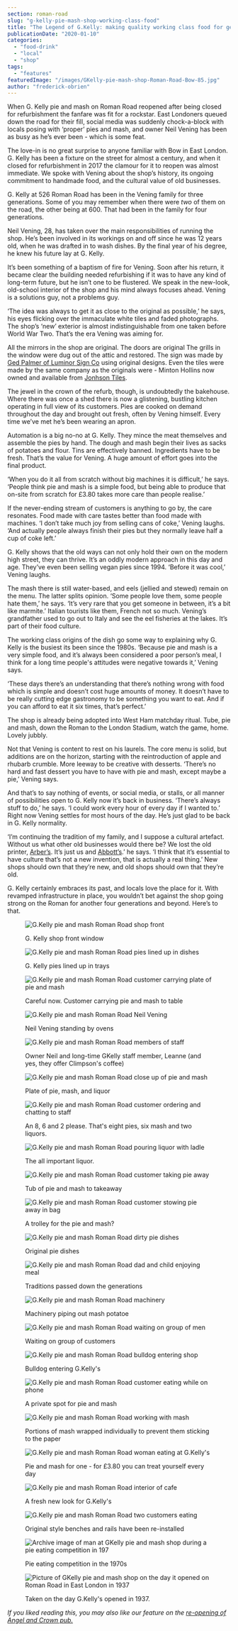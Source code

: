 ```yaml
---
section: roman-road
slug: "g-kelly-pie-mash-shop-working-class-food"
title: "The Legend of G.Kelly: making quality working class food for generations"
publicationDate: "2020-01-10"
categories: 
  - "food-drink"
  - "local"
  - "shop"
tags: 
  - "features"
featuredImage: "/images/GKelly-pie-mash-shop-Roman-Road-Bow-85.jpg"
author: "frederick-obrien"
---
```


When G. Kelly pie and mash on Roman Road reopened after being closed for refurbishment the fanfare was fit for a rockstar. East Londoners queued down the road for their fill, social media was suddenly chock-a-block with locals posing with ‘proper’ pies and mash, and owner Neil Vening has been as busy as he’s ever been - which is some feat. 

The love-in is no great surprise to anyone familiar with Bow in East London. G. Kelly has been a fixture on the street for almost a century, and when it closed for refurbishment in 2017 the clamour for it to reopen was almost immediate. We spoke with Vening about the shop’s history, its ongoing commitment to handmade food, and the cultural value of old businesses.

G. Kelly at 526 Roman Road has been in the Vening family for three generations. Some of you may remember when there were _two_ of them on the road, the other being at 600. That had been in the family for four generations.

Neil Vening, 28, has taken over the main responsibilities of running the shop. He’s been involved in its workings on and off since he was 12 years old, when he was drafted in to wash dishes. By the final year of his degree, he knew his future lay at G. Kelly.

It’s been something of a baptism of fire for Vening. Soon after his return, it became clear the building needed refurbishing if it was to have any kind of long-term future, but he isn’t one to be flustered. We speak in the new-look, old-school interior of the shop and his mind always focuses ahead. Vening is a solutions guy, not a problems guy.

‘The idea was always to get it as close to the original as possible,’ he says, his eyes flicking over the immaculate white tiles and faded photographs. The shop’s ‘new’ exterior is almost indistinguishable from one taken before World War Two. That’s the era Vening was aiming for.  

All the mirrors in the shop are original. The doors are original The grills in the window were dug out of the attic and restored. The sign was made by [Ged Palmer of Luminor Sign Co](https://romanroadlondon.com/ged-palmer-luminor-sign-co/) using original designs. Even the tiles were made by the same company as the originals were - Minton Hollins now owned and available from [Jonhson Tiles](https://www.johnson-tiles.com/).

The jewel in the crown of the refurb, though, is undoubtedly the bakehouse. Where there was once a shed there is now a glistening, bustling kitchen operating in full view of its customers. Pies are cooked on demand throughout the day and brought out fresh, often by Vening himself. Every time we’ve met he’s been wearing an apron. 

Automation is a big no-no at G. Kelly. They mince the meat themselves and assemble the pies by hand. The dough and mash begin their lives as sacks of potatoes and flour. Tins are effectively banned. Ingredients have to be fresh. That’s the value for Vening. A huge amount of effort goes into the final product.

‘When you do it all from scratch without big machines it is difficult,’ he says. ‘People think pie and mash is a simple food, but being able to produce that on-site from scratch for £3.80 takes more care than people realise.’

If the never-ending stream of customers is anything to go by, the care resonates. Food made with care tastes better than food made with machines. ‘I don’t take much joy from selling cans of coke,’ Vening laughs. ‘And actually people always finish their pies but they normally leave half a cup of coke left.’ 

G. Kelly shows that the old ways can not only hold their own on the modern high street, they can thrive. It’s an oddly modern approach in this day and age. They’ve even been selling vegan pies since 1994. ‘Before it was cool,’ Vening laughs.

The mash there is still water-based, and eels (jellied and stewed) remain on the menu. The latter splits opinion. ‘Some people love them, some people hate them,’ he says. ‘It’s very rare that you get someone in between, it’s a bit like marmite.’ Italian tourists like them, French not so much. Vening’s grandfather used to go out to Italy and see the eel fisheries at the lakes. It’s part of their food culture. 

The working class origins of the dish go some way to explaining why G. Kelly is the busiest its been since the 1980s. ‘Because pie and mash is a very simple food, and it’s always been considered a poor person’s meal, I think for a long time people's attitudes were negative towards it,’ Vening says. 

‘These days there’s an understanding that there’s nothing wrong with food which is simple and doesn’t cost huge amounts of money. It doesn’t have to be really cutting edge gastronomy to be something you want to eat. And if you can afford to eat it six times, that’s perfect.’

The shop is already being adopted into West Ham matchday ritual. Tube, pie and mash, down the Roman to the London Stadium, watch the game, home. Lovely jubbly. 

Not that Vening is content to rest on his laurels. The core menu is solid, but additions are on the horizon, starting with the reintroduction of apple and rhubarb crumble. More leeway to be creative with desserts. ‘There’s no hard and fast dessert you have to have with pie and mash, except maybe a pie,’ Vening says.  

And that’s to say nothing of events, or social media, or stalls, or all manner of possibilities open to G. Kelly now it’s back in business. ‘There’s always stuff to do,’ he says. ‘I could work every hour of every day if I wanted to.’ Right now Vening settles for most hours of the day. He’s just glad to be back in G. Kelly normality. 

‘I’m continuing the tradition of my family, and I suppose a cultural artefact. Without us what other old businesses would there be? We lost the old printer, [Arber’s](https://romanroadlondon.com/gary-arber-interview/). It’s just us and [Abbott’s](https://romanroadlondon.com/abbotts-flooring-family-interview/).’ he says. ‘I think that it’s essential to have culture that’s not a new invention, that is actually a real thing.’ New shops should own that they’re new, and old shops should own that they’re old. 

G. Kelly certainly embraces its past, and locals love the place for it. With revamped infrastructure in place, you wouldn’t bet against the shop going strong on the Roman for another four generations and beyond. Here’s to that.

<figure>

![G.Kelly pie and mash Roman Road shop front](/images/GKelly-pie-mash-shop-Roman-Road-Bow-98-1024x683.jpg)

<figcaption>

G. Kelly shop front window

</figcaption>

</figure>

<figure>

![G.Kelly pie and mash Roman Road pies lined up in dishes](/images/GKelly-pie-mash-shop-Roman-Road-Bow-28-1024x683.jpg)

<figcaption>

G. Kelly pies lined up in trays

</figcaption>

</figure>

<figure>

![G.Kelly pie and mash Roman Road customer carrying plate of pie and mash](/images/GKelly-pie-mash-shop-Roman-Road-Bow-65-1024x683.jpg)

<figcaption>

Careful now. Customer carrying pie and mash to table

</figcaption>

</figure>

<figure>

![G.Kelly pie and mash Roman Road Neil Vening](/images/GKelly-pie-mash-shop-Roman-Road-Bow-77-1024x683.jpg)

<figcaption>

Neil Vening standing by ovens

</figcaption>

</figure>

<figure>

![G.Kelly pie and mash Roman Road members of staff](/images/GKelly-pie-mash-shop-Roman-Road-Bow-76-1024x683.jpg)

<figcaption>

Owner Neil and long-time GKelly staff member, Leanne (and yes, they offer Climpson's coffee)

</figcaption>

</figure>

<figure>

![G.Kelly pie and mash Roman Road close up of pie and mash](/images/GKelly-pie-mash-shop-Roman-Road-Bow-62-1024x683.jpg)

<figcaption>

Plate of pie, mash, and liquor

</figcaption>

</figure>

<figure>

![G.Kelly pie and mash Roman Road customer ordering and chatting to staff](/images/GKelly-pie-mash-shop-Roman-Road-Bow-51-1024x683.jpg)

<figcaption>

An 8, 6 and 2 please. That's eight pies, six mash and two liquors.

</figcaption>

</figure>

<figure>

![G.Kelly pie and mash Roman Road pouring liquor with ladle](/images/GKelly-pie-mash-shop-Roman-Road-Bow-17-1024x683.jpg)

<figcaption>

The all important liquor.

</figcaption>

</figure>

<figure>

![G.Kelly pie and mash Roman Road customer taking pie away](/images/GKelly-pie-mash-shop-Roman-Road-Bow-44-1024x683.jpg)

<figcaption>

Tub of pie and mash to takeaway

</figcaption>

</figure>

<figure>

![G.Kelly pie and mash Roman Road customer stowing pie away in bag](/images/GKelly-pie-mash-shop-Roman-Road-Bow-45-1024x683.jpg)

<figcaption>

A trolley for the pie and mash?

</figcaption>

</figure>

<figure>

![G.Kelly pie and mash Roman Road dirty pie dishes](/images/GKelly-pie-mash-shop-Roman-Road-Bow-79-1024x683.jpg)

<figcaption>

Original pie dishes

</figcaption>

</figure>

<figure>

![G.Kelly pie and mash Roman Road dad and child enjoying meal](/images/GKelly-pie-mash-shop-Roman-Road-Bow-43-1024x683.jpg)

<figcaption>

Traditions passed down the generations

</figcaption>

</figure>

<figure>

![G.Kelly pie and mash Roman Road machinery](/images/GKelly-pie-mash-shop-Roman-Road-Bow-38-1024x683.jpg)

<figcaption>

Machinery piping out mash potatoe

</figcaption>

</figure>

<figure>

![G.Kelly pie and mash Roman Road waiting on group of men](/images/GKelly-pie-mash-shop-Roman-Road-Bow-34-1024x683.jpg)

<figcaption>

Waiting on group of customers

</figcaption>

</figure>

<figure>

![G.Kelly pie and mash Roman Road bulldog entering shop](/images/GKelly-pie-mash-shop-Roman-Road-Bow-25-1024x683.jpg)

<figcaption>

Bulldog entering G.Kelly's

</figcaption>

</figure>

<figure>

![G.Kelly pie and mash Roman Road customer eating while on phone](/images/GKelly-pie-mash-shop-Roman-Road-Bow-37-1024x683.jpg)

<figcaption>

A private spot for pie and mash

</figcaption>

</figure>

<figure>

![G.Kelly pie and mash Roman Road working with mash](/images/GKelly-pie-mash-shop-Roman-Road-Bow-15-1024x683.jpg)

<figcaption>

Portions of mash wrapped individually to prevent them sticking to the paper

</figcaption>

</figure>

<figure>

![G.Kelly pie and mash Roman Road woman eating at G.Kelly's](/images/GKelly-pie-mash-shop-Roman-Road-Bow-18-1024x683.jpg)

<figcaption>

Pie and mash for one - for £3.80 you can treat yourself every day

</figcaption>

</figure>

<figure>

![G.Kelly pie and mash Roman Road interior of cafe](/images/GKelly-pie-mash-shop-Roman-Road-Bow-21-1024x683.jpg)

<figcaption>

A fresh new look for G.Kelly's

</figcaption>

</figure>

<figure>

![G.Kelly pie and mash Roman Road two customers eating](/images/GKelly-pie-mash-shop-Roman-Road-Bow-13.jpg)

<figcaption>

Original style benches and rails have been re-installed

</figcaption>

</figure>

<figure>

![Archive image of man at GKelly pie and mash shop during a pie eating competition in 197](/images/GKelly-pie-eating.competition-web-1024x768.jpg)

<figcaption>

Pie eating competition in the 1970s

</figcaption>

</figure>

<figure>

![Picture of GKelly pie and mash shop on the day it opened on Roman Road in East London in 1937](/images/GKelly-Shop-Opening-1937-web.jpg)

<figcaption>

Taken on the day G.Kelly's opened in 1937.

</figcaption>

</figure>

_If you liked reading this, you may also like our feature on the [re-opening of Angel and Crown pub.](https://romanroadlondon.com/angel-and-crown-globe-town-reopens/)_

